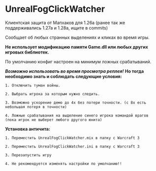 # UnrealFogClickWatcher
 
Клиентская защита от Мапхаков для 1.26a (ранее так же поддерживались 1.27а и 1.28а, ищите в commits)

Сообщает об любых странных выделениях и кликах во время игры. 

__Не использует модификацию памяти Game.dll или любых других игровых библиотек.__

По умолчанию конфиг настроен на минимум ложных срабатываний.

***Возможно использовать во время просмотра реплея!***
**Но тогда необходимо знать и соблюдать следующие условия:**
```
1. Отключить туман войны.

2. Выбрать игрока за которым нужно следить.

3. Возможно ускорение демо до 4х без потери точности. (с 8х есть небольшая потеря в точности)

4. Ложные срабатывания на выделение синего игрока командой врагов (пока игрок не выберет любого другого юнита)
```


**Установка античита:**

```
1. Переместить UnrealFogClickWatcher.mix в папку с Warcraft 3

2. Переместить UnrealFogClickWatcher.ini в папку с Warcraft 3

3. Перезапустить игру

4. Не рекомендуется изменять настройки по умолчанию!!
```
